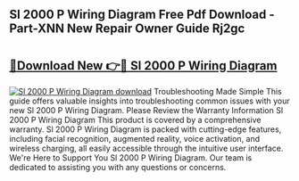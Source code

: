 ## Sl 2000 P Wiring Diagram Free Pdf Download - Part-XNN New Repair Owner Guide Rj2gc

# <h2><a href="http://dfng7s.blite.top/?on=Sl+2000+P+Wiring+Diagram">🔗Download New 👉🔴 Sl 2000 P Wiring Diagram</a></h2>

[![Sl 2000 P Wiring Diagram download](https://i.imgur.com/lujVjoI.png)](http://dfng7s.blite.top/?on=Sl+2000+P+Wiring+Diagram)
Troubleshooting Made Simple This guide offers valuable insights into troubleshooting common issues with your new Sl 2000 P Wiring Diagram. Please Review the Warranty Information Sl 2000 P Wiring Diagram This product is covered by a comprehensive warranty. Sl 2000 P Wiring Diagram is packed with cutting-edge features, including facial recognition, augmented reality, voice activation, and wireless charging, all easily accessible through the intuitive user interface. We're Here to Support You Sl 2000 P Wiring Diagram. Our team is dedicated to assisting you with any questions or concerns.
